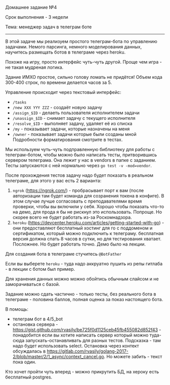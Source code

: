 Домашнее задание №4

Срок выполнения - 3 недели

Тема: менеджер задач в телеграм боте

----

В этой задаче мы реализуем простого телеграм-бота по управлению задачами. Немого парсинга, немного моделирования данных, научитесь размещать ботов в телеграме через heroku.

Похоже на игру, просто интерфейс чуть-чуть другой. Проще чем игра - не такая мудреная логика.

Здание ИМХО простое, сильно голову ломать не придётся! Объем кода 300-400 строк, по времени делается часов за 5.

Управление происходит через текстовый интерфейс:
* `/tasks`
* `/new XXX YYY ZZZ` - создаёт новую задачу
* `/assign_$ID` - делаеть пользователя исполнителем задачи
* `/unassign_$ID` - снимает задачу с текущего исполнителя
* `/resolve_$ID` - выполняет задачу, удаляет её из списка
* `/my` - показывает задачи, которые назначены на меня
* `/owner` - показывает задачи которые были созданы мной
Подробности форматирования смотрите в тестах.

Мы используем чуть-чуть подправленную библиотеку для работы с телеграм-ботом, чтобы можно было написать тесты, притворившись сервером телеграма. Она лежит у нас в vendors в папке с заданием. Тесты запускаются с ней нормально через `go test -v -mod=vendor`.

После прохождения тестов задачу надо будет показать в реальном телеграме, для этого у вас есть 2 варианта:
1. `ngrok` (https://ngrok.com/) - пробрасывает порт к вам (после авторизации там будет команда для созранения токена в конфиге). В этом случае лучше согласовать с преподавателями время проверки, чтобы вы включили у себя. Хорошо чтобы показать что-то на демо, для прода я бы не рискнул это использовать. Попроще. Но скорее всего не будет работать из-за Роскомнадзора.
2. `heroku` (https://devcenter.heroku.com/articles/getting-started-with-go) - они предоставляют бесплатный хостинг для го с поддоменом и сертификатом, который можно подключить к телеграму. бесплатная версия должна спать 8 часов в сутки, но для тестирования хватает. Посложнее. Но будет работать точно. Демо было на лекции.

Для создания бота в телеграме стучитесь `@BotFather`

Если вы выберете `heroku` - туда надо аккруатно пушить из репы гитлаба - в лекции с ботом был пример.

Для хранения данных можно можно обойтись обычным слайсом и не заморачиваться с базой.

Задание можно сдать частично - только тесты, без реального бота в телеграме - половина баллов, полная оценка за показ настоящего бота.

В помощь:
* телеграм бот в 4/5_bot
* остановка сервера - https://gist.github.com/rvasily/be725f0d1125ceb45fb455082d852f43 - понадобится если вы хотите написать сервер который можно туда-сюда запускать-останавливать для разных тестов. Подсказка - там надо будет использовать select. Остановка через контект обсуждалась в https://gitlab.com/rvasily/golang-2017-2/blob/master/2/1_async/context_cancel.go. Но можете забить - текст пока один.

Кто хочет пройти чуть вперед - можно прикрутить БД, на хероку есть бесплатный postgres.
